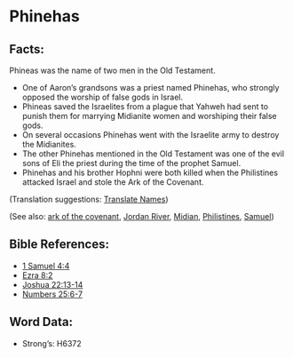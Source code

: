 # Phinehas

## Facts:

Phineas was the name of two men in the Old Testament.

* One of Aaron’s grandsons was a priest named Phinehas, who strongly opposed the worship of false gods in Israel.
* Phineas saved the Israelites from a plague that Yahweh had sent to punish them for marrying Midianite women and worshiping their false gods.
* On several occasions Phinehas went with the Israelite army to destroy the Midianites.
* The other Phinehas mentioned in the Old Testament was one of the evil sons of Eli the priest during the time of the prophet Samuel.
* Phinehas and his brother Hophni were both killed when the Philistines attacked Israel and stole the Ark of the Covenant.

(Translation suggestions: [Translate Names](rc://en/ta/man/translate/translate-names))

(See also: [ark of the covenant](../kt/arkofthecovenant.md), [Jordan River](../names/jordanriver.md), [Midian](../names/midian.md), [Philistines](../names/philistines.md), [Samuel](../names/samuel.md))

## Bible References:

* [1 Samuel 4:4](rc://en/tn/help/1sa/04/04)
* [Ezra 8:2](rc://en/tn/help/ezr/08/02)
* [Joshua 22:13-14](rc://en/tn/help/jos/22/13)
* [Numbers 25:6-7](rc://en/tn/help/num/25/06)

## Word Data:

* Strong’s: H6372
